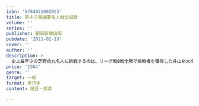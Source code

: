 ```yaml
---
isbn: '9784021002953'
title: 第４５期囲碁名人戦全記録
volume: ''
series: ''
publisher: 朝日新聞出版
pubdate: '2021-02-19'
cover: ''
author: ''
description: >-
  史上最年少の芝野虎丸名人に挑戦するのは、リーグ戦8戦全勝で挑戦権を獲得した井山裕太棋聖。名人の初防衛か、挑戦者の通算7期目の名人位獲得か。囲碁七大タイトルのうち合わせて6つを占める2人の頂上決戦は、４勝１敗で挑戦者が名人位奪取。井山が３度目の「大三冠」に返り咲いた。土壇場の大逆転、「魔王」井山が繰り出す最強手と、大激戦を繰り広げた今期の全記録。AIの研究やコロナ禍での過ごし方など井山新名人へのインタビューや関連記事をはじめ、将棋の渡辺明名人が観戦に訪れた様子や、各対局場を未発表のカットを含め写真でも紹介。
price: '2364'
genre: ''
target: 一般
format: 単行本
content: 諸芸・娯楽

---
```

